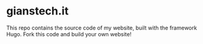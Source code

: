 # gianstech.it

This repo contains the source code of my website, built with the framework Hugo. Fork this code and build your own website!
